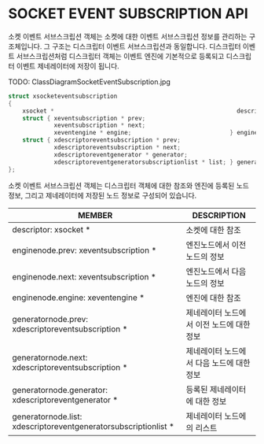 __SOCKET EVENT SUBSCRIPTION API__
=================================

소켓 이벤트 서브스크립션 객체는 소켓에 대한 이벤트 서브스크립션 정보를 관리하는 구조체입니다.
그 구조는 디스크립터 이벤트 서브스크립션과 동일합니다. 디스크립터 이벤트 서브스크립션처럼 디스크립터 객체는 이벤트 엔진에 기본적으로 등록되고 디스크립터 이벤트 제네레이터에 저장이 됩니다.

TODO: ClassDiagramSocketEventSubscription.jpg

```c
struct xsocketeventsubscription
{
    xsocket *                                                    descriptor;
    struct { xeventsubscription * prev;
             xeventsubscription * next;
             xeventengine * engine;                            } enginenode;
    struct { xdescriptoreventsubscription * prev;
             xdescriptoreventsubscription * next;
             xdescriptoreventgenerator * generator;
             xdescriptoreventgeneratorsubscriptionlist * list; } generatornode;
};
```

소켓 이벤트 서브스크립션 객체는 디스크립터 객체에 대한 참조와 엔진에 등록된 노드 정보, 그리고 제네레이터에 저장된 노드 정보로 구성되어 있습니다.

| MEMBER                                                          | DESCRIPTION |
| --------------------------------------------------------------- | ----------- |
| descriptor: xsocket *                                           | 소켓에 대한 참조 |
| enginenode.prev: xeventsubscription *                           | 엔진노드에서 이전 노드의 정보 |
| enginenode.next: xeventsubscription *                           | 엔진노드에서 다음 노드의 정보 |
| enginenode.engine: xeventengine *                               | 엔진에 대한 참조 |
| generatornode.prev: xdescriptoreventsubscription *              | 제네레이터 노드에서 이전 노드에 대한 정보 |
| generatornode.next: xdescriptoreventsubscription *              | 제네레이터 노드에서 다음 노드에 대한 정보 |
| generatornode.generator: xdescriptoreventgenerator *            | 등록된 제네레이터에 대한 정보 |
| generatornode.list: xdescriptoreventgeneratorsubscriptionlist * | 제네레이터 노드에의 리스트 |

